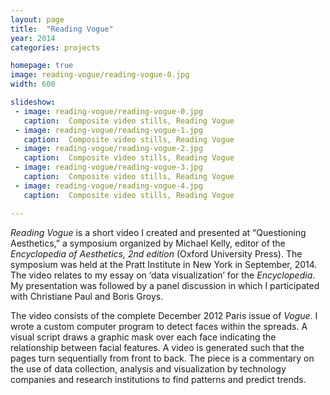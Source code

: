 ```yaml
---
layout: page
title:  "Reading Vogue"
year: 2014
categories: projects

homepage: true
image: reading-vogue/reading-vogue-0.jpg
width: 600

slideshow:
 - image: reading-vogue/reading-vogue-0.jpg
   caption:  Composite video stills, Reading Vogue 
 - image: reading-vogue/reading-vogue-1.jpg
   caption:  Composite video stills, Reading Vogue 
 - image: reading-vogue/reading-vogue-2.jpg
   caption:  Composite video stills, Reading Vogue
 - image: reading-vogue/reading-vogue-3.jpg
   caption:  Composite video stills, Reading Vogue
 - image: reading-vogue/reading-vogue-4.jpg
   caption:  Composite video stills, Reading Vogue

---
```


*Reading Vogue* is a short video I created and presented at “Questioning Aesthetics,” a symposium organized by Michael Kelly, editor of the *Encyclopedia of Aesthetics, 2nd edition* (Oxford University Press). The symposium was held at the Pratt Institute in New York in September, 2014. The video relates to my essay on ‘data visualization’ for the *Encyclopedia*. My presentation was followed by a panel discussion in which I participated with Christiane Paul and Boris Groys.

The video consists of the complete December 2012 Paris issue of *Vogue*. I wrote a custom computer program to detect faces within the spreads. A visual script draws a graphic mask over each face indicating the relationship between facial features. A video is generated such that the pages turn sequentially from front to back. The piece is a commentary on the use of data collection, analysis and visualization by technology companies and research institutions to find patterns and predict trends. 
